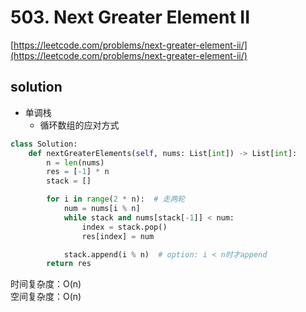 # 503. Next Greater Element II

[https://leetcode.com/problems/next-greater-element-ii/](https://leetcode.com/problems/next-greater-element-ii/)

## solution

- 单调栈
  - 循环数组的应对方式

```python
class Solution:
    def nextGreaterElements(self, nums: List[int]) -> List[int]:
        n = len(nums)
        res = [-1] * n
        stack = []

        for i in range(2 * n):  # 走两轮
            num = nums[i % n]
            while stack and nums[stack[-1]] < num:
                index = stack.pop()
                res[index] = num

            stack.append(i % n)  # option: i < n时才append
        return res
```

时间复杂度：O(n) <br>
空间复杂度：O(n)
